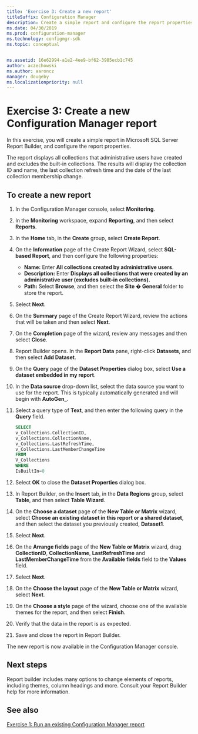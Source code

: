 ```yaml
---
title: 'Exercise 3: Create a new report'
titleSuffix: Configuration Manager
description: Create a simple report and configure the report properties.
ms.date: 04/30/2019
ms.prod: configuration-manager
ms.technology: configmgr-sdk
ms.topic: conceptual


ms.assetid: 16e62994-a1e2-4ee9-bf62-3985ecb1c745
author: aczechowski
ms.author: aaroncz
manager: dougeby
ms.localizationpriority: null
---
```


# Exercise 3: Create a new Configuration Manager report

In this exercise, you will create a simple report in Microsoft SQL Server Report Builder, and configure the report properties.

The report displays all collections that administrative users have created and excludes the built-in collections. The results will display the collection ID and name, the last collection refresh time and the date of the last collection membership change.

## To create a new report

1. In the Configuration Manager console, select **Monitoring**.
1. In the **Monitoring** workspace, expand **Reporting**, and then select **Reports**.
1. In the **Home** tab, in the **Create** group, select **Create Report**.
1. On the **Information** page of the Create Report Wizard, select **SQL-based Report**, and then configure the following properties:
   - **Name:** Enter **All collections created by administrative users**.
   - **Description:** Enter **Displays all collections that were created by an administrative user (excludes built-in collections).**
   - **Path:** Select **Browse**, and then select the **Site � General** folder to store the report.
1. Select **Next**.
1. On the **Summary** page of the Create Report Wizard, review the actions that will be taken and then select **Next**.
1. On the **Completion** page of the wizard, review any messages and then select **Close**.
1. Report Builder opens. In the **Report Data** pane, right-click **Datasets**, and then select **Add Dataset**.
1. On the **Query** page of the **Dataset Properties** dialog box, select **Use a dataset embedded in my report**.
1. In the **Data source** drop-down list, select the data source you want to use for the report. This is typically automatically generated and will begin with **AutoGen\_**.
1. Select a query type of **Text**, and then enter the following query in the **Query** field.

   ```sql    
   SELECT
   v_Collections.CollectionID,
   v_Collections.CollectionName, 
   v_Collections.LastRefreshTime, 
   v_Collections.LastMemberChangeTime
   FROM
   V_Collections
   WHERE
   IsBuiltIn=0
   ```
  
1. Select **OK** to close the **Dataset Properties** dialog box.
1. In Report Builder, on the **Insert** tab, in the **Data Regions** group, select **Table**, and then select **Table Wizard**.
1. On the **Choose a dataset** page of the **New Table or Matrix** wizard, select **Choose an existing dataset in this report or a shared dataset**, and then select the dataset you previously created, **Dataset1**.
1. Select **Next**.
1. On the **Arrange fields** page of the **New Table or Matrix** wizard, drag **CollectionID**, **CollectionName**, **LastRefreshTime** and **LastMemberChangeTime** from the **Available fields** field to the **Values** field.
1. Select **Next**.
1. On the **Choose the layout** page of the **New Table or Matrix** wizard, select **Next**.
1. On the **Choose a style** page of the wizard, choose one of the available themes for the report, and then select **Finish**.
1. Verify that the data in the report is as expected.
1. Save and close the report in Report Builder.

The new report is now available in the Configuration Manager console.
    
## Next steps

Report builder includes many options to change elements of reports, including themes, column headings and more. Consult your Report Builder help for more information.

## See also

[Exercise 1: Run an existing Configuration Manager report](exercise-1-run-existing-configuration-manager-report.md)
